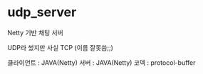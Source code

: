 # udp_server
Netty 기반 채팅 서버

UDP라 썼지만 사실 TCP (이름 잘못씀;;)


클라이언트 : JAVA(Netty)
서버     : JAVA(Netty)
코덱     : protocol-buffer
